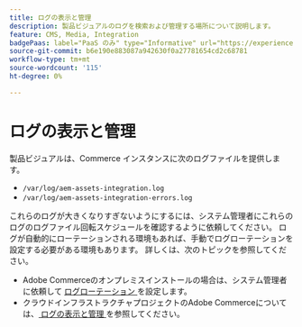 ```yaml
---
title: ログの表示と管理
description: 製品ビジュアルのログを検索および管理する場所について説明します。
feature: CMS, Media, Integration
badgePaas: label="PaaS のみ" type="Informative" url="https://experienceleague.adobe.com/en/docs/commerce/user-guides/product-solutions" tooltip="Adobe Commerce on Cloud プロジェクト（Adobeが管理する PaaS インフラストラクチャ）およびオンプレミスプロジェクトにのみ適用されます。"
source-git-commit: b6e190e883087a942630f0a27781654cd2c68781
workflow-type: tm+mt
source-wordcount: '115'
ht-degree: 0%

---
```



# ログの表示と管理

製品ビジュアルは、Commerce インスタンスに次のログファイルを提供します。

- `/var/log/aem-assets-integration.log`
- `/var/log/aem-assets-integration-errors.log`

これらのログが大きくなりすぎないようにするには、システム管理者にこれらのログのログファイル回転スケジュールを確認するように依頼してください。 ログが自動的にローテーションされる環境もあれば、手動でログローテーションを設定する必要がある環境もあります。  詳しくは、次のトピックを参照してください。

- Adobe Commerceのオンプレミスインストールの場合は、システム管理者に依頼して [ ログローテーション ](https://experienceleague.adobe.com/docs/commerce-operations/installation-guide/next-steps/configuration.html#server-settings) を設定します。
- クラウドインフラストラクチャプロジェクトのAdobe Commerceについては、[ ログの表示と管理 ](https://experienceleague.adobe.com/docs/commerce-cloud-service/user-guide/develop/test/log-locations.html) を参照してください。
